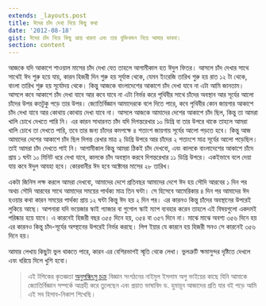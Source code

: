 ```yaml
---
extends: _layouts.post
title: ঈদের চাঁদ দেখা নিয়ে কিছু কথা
date: '2012-08-18'
gist: ঈদের চাঁদ নিয়ে কিছু ভ্রান্ত ধারনা এবং তার যুক্তিখন্ডন নিয়ে আমার ভাবনা।
section: content
---
```


আজকে যদি আকাশে শাওয়াল মাসের চাঁদ দেখা যেত তাহলে আগামীকাল হত ঈদুল ফিতর। আসলে চাঁদ দেখার সাথে সাথেই ঈদ শুরু হয়ে যায়, কারন হিজরী দিন শুরু হয় সূর্যাস্ত থেকে, যেমন ইংরেজি তারিখ শুরু হয় রাত ১২ টা থেকে, বাংলা তারিখ শুরু হয় সূর্যোদয় থেকে। কিন্তু আজকে বাংলাদেশের আকাশে চাঁদ দেখা যাবে না এটা আমি জানতাম। আসলে কবে আকাশে চাঁদ দেখা যাবে আর কবে যাবে না এটা নির্ভর করে পৃথিবীর সাথে চাঁদের অবস্থান আর সূর্যের আলো চাঁদের উপর কতটুকু পড়ে তার উপর। জ্যোতির্বিজ্ঞান আমাদেরকে বলে দিতে পারে, কবে পৃথিবীর কোন জায়গার আকাশে চাঁদ দেখা যাবে আর কোথায় কোথায় দেখা যাবে না। আসলে আজকে আমাদের দেশের আকাশে চাঁদ ছিল, কিন্তু তা আমরা খালি চোখে দেখতে পারি নি। এর কারন সাধারনত চাঁদ যদি দিগন্তরেখার ১০ ডিগ্রি বা তার উপরে থাকে তাহলে আমরা খালি চোখে তা দেখতে পারি, তবে তার জন্য চাঁদের কমপক্ষে ৪ শতাংশ জায়গায় সূর্যের আলো পড়তে হবে। কিন্তু আজ আমাদের দেশের আকাশে চাঁদ ছিল দিগন্ত রেখার মাত্র ২ ডিগ্রি উপরে আর চাঁদের ২ শতাংশে মাত্র সূর্যের আলো পড়েছিল। তাই আমরা চাঁদ দেখতে পাই নি। আগামীকাল কিন্তু আমরা ঠিকই চাঁদ দেখবো, এবং কালকে বাংলাদেশের আকাশে চাঁদে প্রায় ১ ঘন্টা ১০ মিনিট ধরে দেখা যাবে, কালকে চাঁদ অবস্থান করবে দিগন্তরেখার ১১ ডিগ্রি উপরে। একইভাবে বলে দেয়া যায় কবে ঈদুল আযহা হবে। কোরবানীর ঈদ হবে অক্টোবর মাসের ২৮ তারিখ।

একটা জিনিস লক্ষ করলে আমরা দেখবো, আমাদের দেশে প্রতিবছর আমাদের দেশে ঈদ হয় সৌদি আরবের ১ দিন পর অথচ সৌদি আরবের সাথে আমাদের সময়ের পার্থক্য মাত্র তিন ঘন্টা। সে হিসেবে আমেরিকার ৪ দিন পর আমাদের ঈদ হওয়ার কথা কারন সময়ের পার্থক্য প্রায় ১২ ঘন্টা কিন্তু ঈদ হয় ২ দিন পর। এর কারনও কিন্তু চাঁদের অবস্থানের উপরেই লুকিয়ে আছে। আপনারা যদি ভয়েজার স্কাই গ্যাজার বা গুগোল স্কাই ম্যাপ ব্যবহার করেন তাহলে এই বিষয়গুলো একদমই পরিষ্কার হয়ে যাবে। এ কারনেই হিজরী বছর ৩৫৫ দিনে হয়, ৩৫৪ বা ৩৫৭ দিনে না। মাঝে মাঝে অবশ্য ৩৫৬ দিনে হয় এর কারনও কিন্তু চাঁদ-সূর্যের অব্স্থানের উপরেই নির্ভর করছে। লিপ ইয়ার যে কারনে হয় হিজরী সনও সে কারনেই ৩৫৬ দিনে হয়।

আমার লেখায় কিছুটা ভুল থাকতে পারে, কারন এর বেশিরভাগই স্মৃতি থেকে লেখা। ভুলত্রুটি ক্ষমাসুন্দর দৃষ্টিতে দেখলে এবং ধরিয়ে দিলে খুশি হবো।

> এই টপিকের কৃতজ্ঞতা [অনুসন্ধিৎসু চক্র](http://achokro.org) বিজ্ঞান সংগঠনের নাইমুল ইসলাম অপু ভাইয়ের কাছে যিনি আমাকে জ্যোতির্বিজ্ঞান সম্পর্কে আগ্রহী করে তুলেছেন এবং প্রয়াত ভাষাবিদ ড. হুমায়ূন আজাদের প্রতি যার বই পড়ে আমি এই সব হিসাব-নিকাশ শিখেছি।

